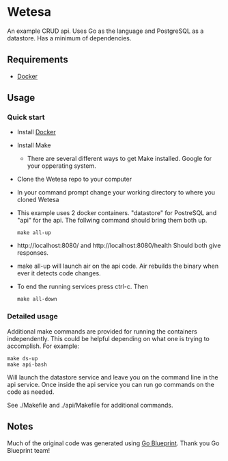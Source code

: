 # Wetesa

An example CRUD api. Uses Go as the language and PostgreSQL as a datastore. Has a minimum of dependencies.

## Requirements

- [Docker](https://www.docker.com/)

## Usage

### Quick start

- Install [Docker](https://www.docker.com/)
- Install Make
    - There are several different ways to get Make installed. Google for your opperating system.
- Clone the Wetesa repo to your computer
- In your command prompt change your working directory to where you cloned Wetesa
- This example uses 2 docker containers. "datastore" for PostreSQL and "api" for the api. The follwing command should bring them both up.

      make all-up

- http://localhost:8080/ and http://localhost:8080/health Should both give responses.
- make all-up will launch air on the api code. Air rebuilds the binary when ever it detects code changes.
- To end the running services press ctrl-c. Then

      make all-down

### Detailed usage

Additional make commands are provided for running the containers independently. This could be helpful depending on what one is trying to accomplish. For example:

    make ds-up
    make api-bash

Will launch the datastore service and leave you on the command line in the api service. Once inside the api service you can run go commands on the code as needed.

See ./Makefile and ./api/Makefile for additional commands.

## Notes

Much of the original code was generated using [Go Blueprint](https://github.com/Melkeydev/go-blueprint). Thank you Go Blueprint team!
